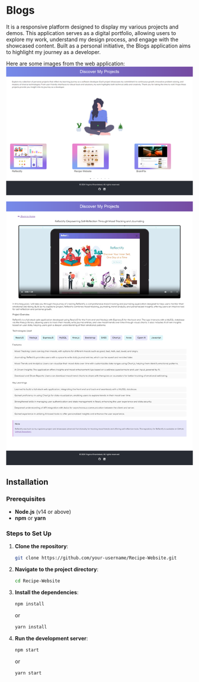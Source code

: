# Blogs
 It is a responsive platform designed to display my various projects and demos. This application serves as a digital portfolio, allowing users to explore my work, understand my design process, and engage with the showcased content. Built as a personal initiative, the Blogs application aims to highlight my journey as a developer.

Here are some images from the web application:
![Home Page image](public/images/Blogs.png)

![Project Page image](public/images/Blog-details.png)

## Installation

### Prerequisites

- **Node.js** (v14 or above)
- **npm** or **yarn**

### Steps to Set Up

1. **Clone the repository**:
    ```bash
    git clone https://github.com/your-username/Recipe-Website.git
    ```

2. **Navigate to the project directory**:
    ```bash
    cd Recipe-Website
    ```

3. **Install the dependencies**:
    ```bash
    npm install
    ```
    or
    ```bash
    yarn install
    ```

4. **Run the development server**:
    ```bash
    npm start
    ```
    or
    ```bash
    yarn start
    ```